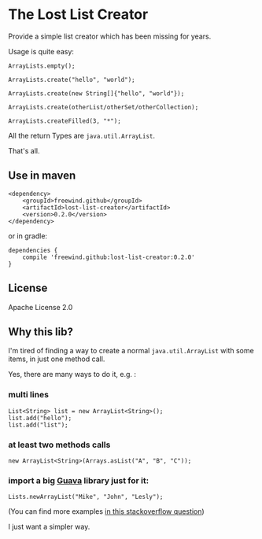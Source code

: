 The Lost List Creator
=====================

Provide a simple list creator which has been missing for years.

Usage is quite easy:

```
ArrayLists.empty();

ArrayLists.create("hello", "world");

ArrayLists.create(new String[]{"hello", "world"});

ArrayLists.create(otherList/otherSet/otherCollection);

ArrayLists.createFilled(3, "*");
```

All the return Types are `java.util.ArrayList`.

That's all.

Use in maven
------------

```
<dependency>
    <groupId>freewind.github</groupId>
    <artifactId>lost-list-creator</artifactId>
    <version>0.2.0</version>
</dependency>
```

or in gradle:

```
dependencies {
    compile 'freewind.github:lost-list-creator:0.2.0'
}
```

License
-------

Apache License 2.0

Why this lib?
-------------

I'm tired of finding a way to create a normal `java.util.ArrayList` with some items, in just one method call.

Yes, there are many ways to do it, e.g. :

### multi lines

```
List<String> list = new ArrayList<String>();
list.add("hello");
list.add("list");
```

### at least two methods calls

```
new ArrayList<String>(Arrays.asList("A", "B", "C"));
```

### import a big [Guava](https://github.com/google/guava) library just for it:

```
Lists.newArrayList("Mike", "John", "Lesly");
```

(You can find more examples [in this stackoverflow question](https://stackoverflow.com/questions/858572/how-to-make-a-new-list-in-java))

I just want a simpler way.


